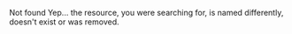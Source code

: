  Not found Yep\... the resource, you were searching
for, is named differently, doesn\'t exist or was removed. 
